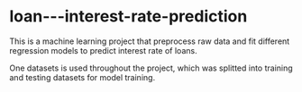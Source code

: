 # loan---interest-rate-prediction
This is a machine learning project that preprocess raw data and fit different regression models to predict interest rate of loans. 

One datasets is used throughout the project, which was splitted into training and testing datasets for model training. 

